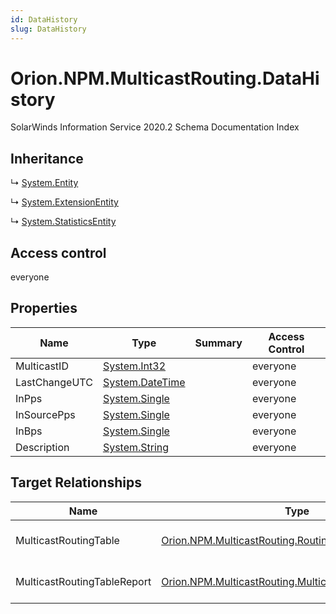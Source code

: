 ```yaml
---
id: DataHistory
slug: DataHistory
---
```


# Orion.NPM.MulticastRouting.DataHistory

SolarWinds Information Service 2020.2 Schema Documentation Index

## Inheritance

↳ [System.Entity](./../System/Entity)

↳ [System.ExtensionEntity](./../System/ExtensionEntity)

↳ [System.StatisticsEntity](./../System/StatisticsEntity)

## Access control

everyone

## Properties

| Name | Type | Summary | Access Control |
| ------ | ------ | ------ | ------ |
| MulticastID | [System.Int32](https://docs.microsoft.com/en-us/dotnet/api/system.int32) |  | everyone |
| LastChangeUTC | [System.DateTime](https://docs.microsoft.com/en-us/dotnet/api/system.datetime) |  | everyone |
| InPps | [System.Single](https://docs.microsoft.com/en-us/dotnet/api/system.single) |  | everyone |
| InSourcePps | [System.Single](https://docs.microsoft.com/en-us/dotnet/api/system.single) |  | everyone |
| InBps | [System.Single](https://docs.microsoft.com/en-us/dotnet/api/system.single) |  | everyone |
| Description | [System.String](https://docs.microsoft.com/en-us/dotnet/api/system.string) |  | everyone |

## Target Relationships

| Name | Type | Notes |
| ------ | ------ | ------ |
| MulticastRoutingTable | [Orion.NPM.MulticastRouting.RoutingTable](./../Orion.NPM.MulticastRouting/RoutingTable) | Defined by relationship Orion.NPM.MulticastRouting.RoutingTableReferencesDataHistory (System.Reference) |
| MulticastRoutingTableReport | [Orion.NPM.MulticastRouting.MulticastRoutingTableReport](./../Orion.NPM.MulticastRouting/MulticastRoutingTableReport) | Defined by relationship Orion.NPM.MulticastRouting.MulticastRoutingTableReportHostsDataHistory (System.Hosting) |


